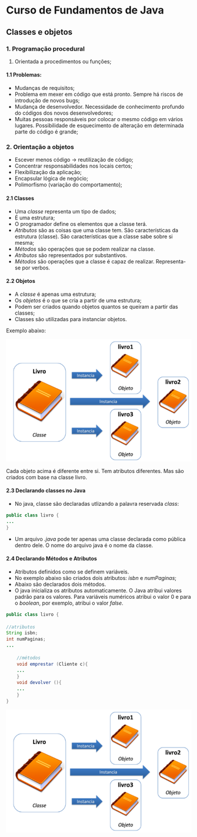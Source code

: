 # Curso de Fundamentos de Java 

## Classes e objetos

### 1. Programação procedural

1. Orientada a procedimentos ou funções;

#### 1.1 Problemas:
- Mudanças de requisitos;
- Problema em mexer em código que está pronto. Sempre há riscos de introdução de novos bugs;
- Mudança de desenvolvedor. Necessidade de conhecimento profundo do códigos dos novos desenvolvedores;
- Muitas pessoas responsáveis por colocar o mesmo código em vários lugares. Possibilidade de esquecimento de alteração em determinada parte do código é grande; 

### 2. Orientação a objetos

- Escever menos código -> reutilização de código;
- Concentrar responsabilidades nos locais certos;
- Flexibilização da aplicação;
- Encapsular lógica de negócio;
- Polimorfismo (variação do comportamento);

#### 2.1 Classes

- Uma *classe* representa um tipo de dados;
- É uma estrutura;
- O programador define os elementos que a classe terá.
- *Atributos* são as coisas que uma classe tem. São características da estrutura (classe). São características que a classe sabe sobre si mesma;
- *Métodos* são operações que se podem realizar na classe.
- *Atributos* são representados por substantivos.
- *Métodos* são operações que a classe é capaz de realizar. Representa-se por verbos.

#### 2.2 Objetos

- A *classe* é apenas uma estrutura;
- Os *objetos* é o que se cria a partir de uma estrutura;
- Podem ser criados quando objetos quantos se queiram a partir das classes;
- Classes são utilizadas para instanciar objetos. 

Exemplo abaixo:

![Classes e objetos](src/img/fig01_objetos.png)

Cada objeto acima é diferente entre si. Tem atributos diferentes. Mas são criados com base na classe livro.

#### 2.3 Declarando classes no Java

- No java, classe são declaradas utlizando a palavra reservada *class*:


```java
public class livro {
...
}

```
- Um arquivo *.java* pode ter apenas uma classe declarada como pública dentro dele. O nome do arquivo java é o nome da classe. 

#### 2.4 Declarando Métodos e Atributos

- Atributos definidos como se definem variáveis.
- No exemplo abaixo são criados dois atributos: *isbn* e *numPaginas*;
- Abaixo são declarados dois métodos.
- O java inicializa os atributos automaticamente. O Java atribui valores padrão para os valores. Para variáveis numéricos atribui o valor 0 e para o *boolean*, por exemplo, atribui o valor *false*.


```java
public class livro {

//atributos 
String isbn;
int numPaginas;
...

	//métodos
	void emprestar (Cliente c){
	...
	}
	void devolver (){
	...
	}
}

```





![Classes e objetos](src/img/fig01_objetos.png)

